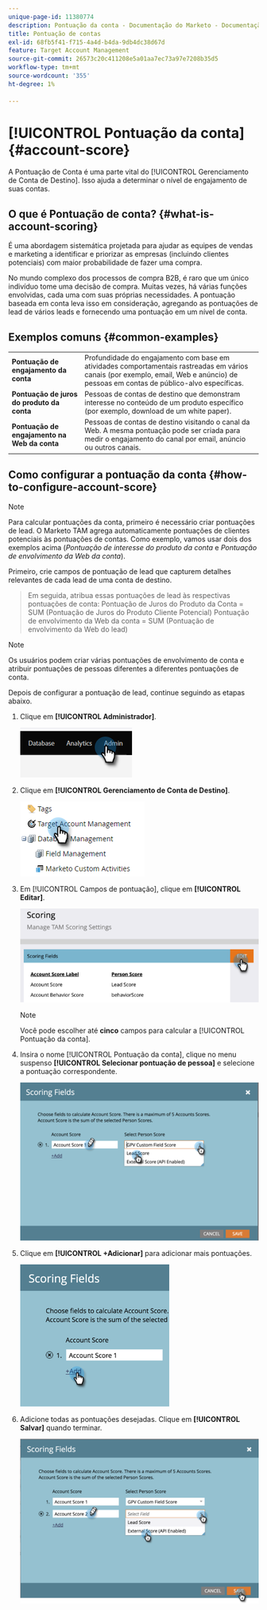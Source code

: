 ```yaml
---
unique-page-id: 11380774
description: Pontuação da conta - Documentação do Marketo - Documentação do produto
title: Pontuação de contas
exl-id: 68fb5f41-f715-4a4d-b4da-9db4dc38d67d
feature: Target Account Management
source-git-commit: 26573c20c411208e5a01aa7ec73a97e7208b35d5
workflow-type: tm+mt
source-wordcount: '355'
ht-degree: 1%

---
```


# [!UICONTROL Pontuação da conta] {#account-score}

A Pontuação de Conta é uma parte vital do [!UICONTROL Gerenciamento de Conta de Destino]. Isso ajuda a determinar o nível de engajamento de suas contas.

## O que é Pontuação de conta? {#what-is-account-scoring}

É uma abordagem sistemática projetada para ajudar as equipes de vendas e marketing a identificar e priorizar as empresas (incluindo clientes potenciais) com maior probabilidade de fazer uma compra.

No mundo complexo dos processos de compra B2B, é raro que um único indivíduo tome uma decisão de compra. Muitas vezes, há várias funções envolvidas, cada uma com suas próprias necessidades. A pontuação baseada em conta leva isso em consideração, agregando as pontuações de lead de vários leads e fornecendo uma pontuação em um nível de conta.

## Exemplos comuns {#common-examples}

<table>
 <tbody>
  <tr>
   <td><strong>Pontuação de engajamento da conta</strong></td>
   <td>Profundidade do engajamento com base em atividades comportamentais rastreadas em vários canais (por exemplo, email, Web e anúncio) de pessoas em contas de público-alvo específicas.</td>
  </tr>
  <tr>
   <td><strong>Pontuação de juros do produto da conta</strong></td>
   <td>Pessoas de contas de destino que demonstram interesse no conteúdo de um produto específico (por exemplo, download de um white paper).</td>
  </tr>
  <tr>
   <td><strong>Pontuação de engajamento na Web da conta</strong></td>
   <td>Pessoas de contas de destino visitando o canal da Web. A mesma pontuação pode ser criada para medir o engajamento do canal por email, anúncio ou outros canais.</td>
  </tr>
 </tbody>
</table>

## Como configurar a pontuação da conta {#how-to-configure-account-score}

>[!NOTE]
>
>Para calcular pontuações da conta, primeiro é necessário criar pontuações de lead. O Marketo TAM agrega automaticamente pontuações de clientes potenciais às pontuações de contas. Como exemplo, vamos usar dois dos exemplos acima (_Pontuação de interesse do produto da conta_ e _Pontuação de envolvimento da Web da conta_).
>
>Primeiro, crie campos de pontuação de lead que capturem detalhes relevantes de cada lead de uma conta de destino.
>>Em seguida, atribua essas pontuações de lead às respectivas pontuações de conta:
>>Pontuação de Juros do Produto da Conta = SUM (Pontuação de Juros do Produto Cliente Potencial)
>>Pontuação de envolvimento da Web da conta = SUM (Pontuação de envolvimento da Web do lead)

>[!NOTE]
>
>Os usuários podem criar várias pontuações de envolvimento de conta e atribuir pontuações de pessoas diferentes a diferentes pontuações de conta.

Depois de configurar a pontuação de lead, continue seguindo as etapas abaixo.

1. Clique em **[!UICONTROL Administrador]**.

   ![](assets/account-score-1.png)

1. Clique em **[!UICONTROL Gerenciamento de Conta de Destino]**.

   ![](assets/account-score-2.png)

1. Em [!UICONTROL Campos de pontuação], clique em **[!UICONTROL Editar]**.

   ![](assets/account-score-3.png)

   >[!NOTE]
   >
   >Você pode escolher até **cinco** campos para calcular a [!UICONTROL Pontuação da conta].

1. Insira o nome [!UICONTROL Pontuação da conta], clique no menu suspenso **[!UICONTROL Selecionar pontuação de pessoa]** e selecione a pontuação correspondente.

   ![](assets/account-score-4.png)

1. Clique em **[!UICONTROL +Adicionar]** para adicionar mais pontuações.

   ![](assets/account-score-5.png)

1. Adicione todas as pontuações desejadas. Clique em **[!UICONTROL Salvar]** quando terminar.

   ![](assets/account-score-6.png)
